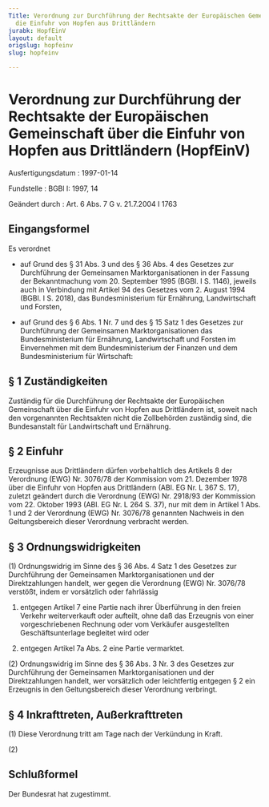 ```yaml
---
Title: Verordnung zur Durchführung der Rechtsakte der Europäischen Gemeinschaft über
  die Einfuhr von Hopfen aus Drittländern
jurabk: HopfEinV
layout: default
origslug: hopfeinv
slug: hopfeinv

---
```


# Verordnung zur Durchführung der Rechtsakte der Europäischen Gemeinschaft über die Einfuhr von Hopfen aus Drittländern (HopfEinV)

Ausfertigungsdatum
:   1997-01-14

Fundstelle
:   BGBl I: 1997, 14

Geändert durch
:   Art. 6 Abs. 7 G v. 21.7.2004 I 1763

## Eingangsformel

Es verordnet

-   auf Grund des § 31 Abs. 3 und des § 36 Abs. 4 des Gesetzes zur
    Durchführung der Gemeinsamen Marktorganisationen in der Fassung der
    Bekanntmachung vom 20. September 1995 (BGBl. I S. 1146), jeweils auch
    in Verbindung mit Artikel 94 des Gesetzes vom 2. August 1994 (BGBl. I
    S. 2018), das Bundesministerium für Ernährung, Landwirtschaft und
    Forsten,


-   auf Grund des § 6 Abs. 1 Nr. 7 und des § 15 Satz 1 des Gesetzes zur
    Durchführung der Gemeinsamen Marktorganisationen das Bundesministerium
    für Ernährung, Landwirtschaft und Forsten im Einvernehmen mit dem
    Bundesministerium der Finanzen und dem Bundesministerium für
    Wirtschaft:

## § 1 Zuständigkeiten

Zuständig für die Durchführung der Rechtsakte der Europäischen
Gemeinschaft über die Einfuhr von Hopfen aus Drittländern ist, soweit
nach den vorgenannten Rechtsakten nicht die Zollbehörden zuständig
sind, die Bundesanstalt für Landwirtschaft und Ernährung.

## § 2 Einfuhr

Erzeugnisse aus Drittländern dürfen vorbehaltlich des Artikels 8 der
Verordnung (EWG) Nr. 3076/78 der Kommission vom 21. Dezember 1978 über
die Einfuhr von Hopfen aus Drittländern (ABl. EG Nr. L 367 S. 17),
zuletzt geändert durch die Verordnung (EWG) Nr. 2918/93 der Kommission
vom 22. Oktober 1993 (ABl. EG Nr. L 264 S. 37), nur mit dem in Artikel
1 Abs. 1 und 2 der Verordnung (EWG) Nr. 3076/78 genannten Nachweis in
den Geltungsbereich dieser Verordnung verbracht werden.

## § 3 Ordnungswidrigkeiten

(1) Ordnungswidrig im Sinne des § 36 Abs. 4 Satz 1 des Gesetzes zur
Durchführung der Gemeinsamen Marktorganisationen und der
Direktzahlungen handelt, wer gegen die Verordnung (EWG) Nr. 3076/78
verstößt, indem er vorsätzlich oder fahrlässig

1.  entgegen Artikel 7 eine Partie nach ihrer Überführung in den freien
    Verkehr weiterverkauft oder aufteilt, ohne daß das Erzeugnis von einer
    vorgeschriebenen Rechnung oder vom Verkäufer ausgestellten
    Geschäftsunterlage begleitet wird oder


2.  entgegen Artikel 7a Abs. 2 eine Partie vermarktet.




(2) Ordnungswidrig im Sinne des § 36 Abs. 3 Nr. 3 des Gesetzes zur
Durchführung der Gemeinsamen Marktorganisationen und der
Direktzahlungen handelt, wer vorsätzlich oder leichtfertig entgegen §
2 ein Erzeugnis in den Geltungsbereich dieser Verordnung verbringt.

## § 4 Inkrafttreten, Außerkrafttreten

(1) Diese Verordnung tritt am Tage nach der Verkündung in Kraft.

(2)

## Schlußformel

Der Bundesrat hat zugestimmt.

